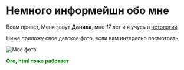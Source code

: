 # Немного информейшн обо мне

Всем привет, Меня зовут **Данила**, мне _17_ лет и я учусь в [нетологии](https://netology.ru/)

Ниже приложу свое детское фото, если вам интересно посмотреть

![Мое фото](https://i.pinimg.com/736x/39/ec/ed/39ecedef7edb8d7506dd195234a49417.jpg)
<p style="color: green; font-weight: bold;">Ого, html тоже работает</p>

